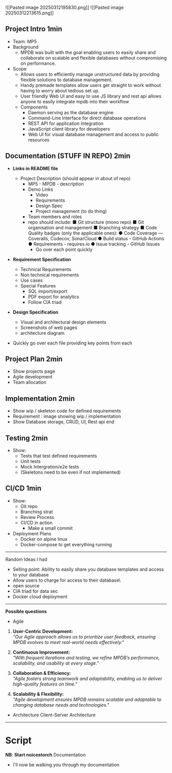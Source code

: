 ![[Pasted image 20250312195830.png]]
![[Pasted image 20250312213615.png]]


## **Project Intro** 1min
- Team: MP5
- Background
	- MPDB was built with the goal enabling users to easily share and collaborate on scalable and flexible databases without compromising on performance.
- Scope
	- Allows users to efficiently manage unstructured data by providing flexible solutions to database management.
	- Handy premade templates allow users get straight to work without having to worry about tedious set up.
	- User friendly Web UI and easy to use JS library and rest api allows anyone to easily integrate mpdb into their workflow
	- Components
		- Daemon serving as the database engine
		- Command-Line Interface for direct database operations
		- REST API for application integration
		- JavaScript client library for developers
		- Web UI for visual database management and access to public resources


## **Documentation** (STUFF IN REPO) 2min
- **Links in README file**
	- Project Description (should appear in about of repo)
		- MP5 - MPDB - description
		- Demo Links
			- Video
			- Requirements
			- Design Spec
			- Project management (to do thing)
		- Team members and roles
		- repo should include:
			■ Git structure (mono repo)
			■ Git organisation and management
			■ Branching strategy
			■ Code Quality badges (only the applicable ones):
			● Code Coverage — Coveralls, Codecov, SonarCloud
			● Build status - GitHub Actions
			● Requirements - requires.io
			● Issue tracking - GitHub Issues
			- Go over each point quickly

- **Requirement Specification**
	- Technical Requirements
	- Non technical requirements
	- Use cases
	- Special Features
		- SQL import/export 
		- PDF export for analytics
		- Follow CIA triad 
- **Design Specification**
	- Visual and architectural design elements
	- Screenshots of web pages
	- architecture diagram
- Quickly go over each file providing key points from each

## **Project Plan** 2min
- Show projects page
- Agile development
- Team allocation

## **Implementation** 2min
- Show wip / skeleton code for defined requirements
- Requirement : image showing wip / implementation
- Show Database storage, CRUD, UI, Rest api end

## **Testing** 2min
- Show:
	- Tests that test defined requirements
	- Unit tests
	- Mock Intergration/e2e tests
	- (Skeletons need to be even if not implemented)

## **CI/CD** 1min
- Show:
	- Git repo
	- Branching strat
	- Review Process
	- CI/CD in action
		- Make a small commit
- Deployment Plans
	- Docker on alpine linux
	- Docker-compose to get everything running 

--- 

Random Ideas I had
- Selling point: Ability to easily share you database templates and access to your database
- Allow users to charge for access to their database\
- open source
- CIA triad for data sec
- Docker cloud deployment 



---

**Possible questions**
- Agile
1. **User-Centric Development:**  
    _"Our Agile approach allows us to prioritize user feedback, ensuring MPDB evolves to meet real-world needs effectively."_
    
2. **Continuous Improvement:**  
    _"With frequent iterations and testing, we refine MPDB’s performance, scalability, and usability at every stage."_
    
3. **Collaboration & Efficiency:**  
    _"Agile fosters strong teamwork and adaptability, enabling us to deliver high-quality features on time."_
    
4. **Scalability & Flexibility:**  
    _"Agile development ensures MPDB remains scalable and adaptable to changing database needs and technologies."_

- Architecture
Client-Server Architecture



---
# Script
**NB**: **Start noicestorch**
Documentation
- I'll now be walking you through my documentation

